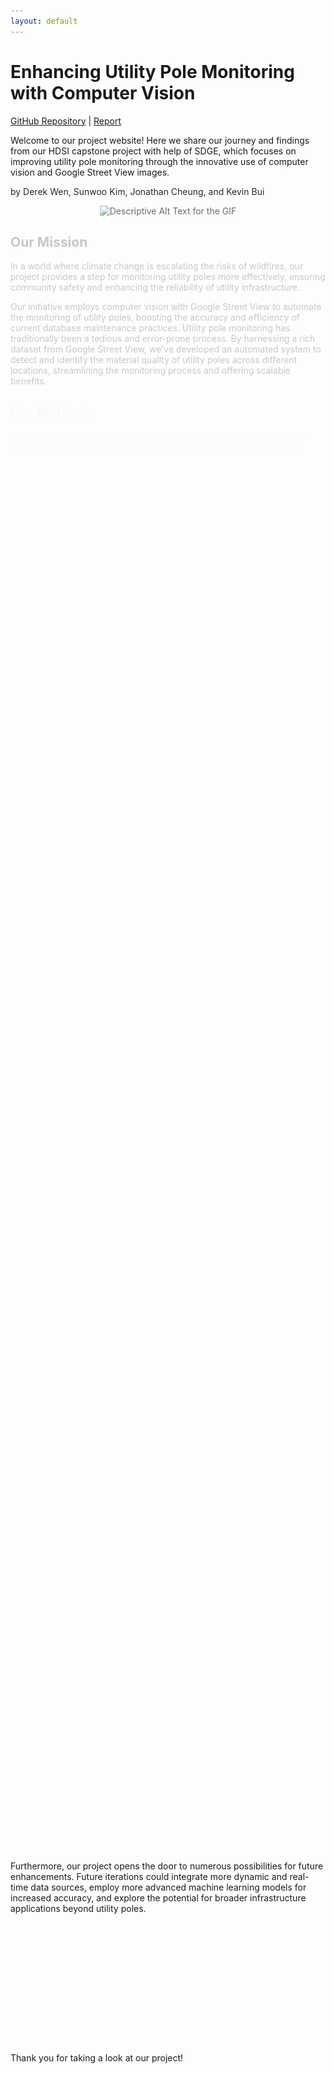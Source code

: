 ```yaml
---
layout: default
---
```


<style>
@keyframes fadeIn {
    from { opacity: 0; }
    to { opacity: 1; }
}

.fade-in-text-1, .fade-in-text-2, .fade-in-text-3, .fade-in-text-4, 
.fade-in-text-5, .fade-in-text-6, .fade-in-text-7, .fade-in-text-8 {
    opacity: 0;
    animation: fadeIn 1s ease-in-out forwards;
}

.fade-in-text-1 {
    animation-delay: 0.25s;
}

.fade-in-text-2 {
    animation-delay: 0.5s;
}

.fade-in-text-3 {
    animation-delay: 0.75s;
}

.fade-in-text-4 {
    animation-delay: 1s;
}

.fade-in-text-5 {
    animation-delay: 1.25s;
}

.fade-in-text-6 {
    animation-delay: 1.5s;
}

.fade-in-text-7 {
    animation-delay: 1.75s;
}

.fade-in-text-8 {
    animation-delay: 2s;
}
</style>

<h1 class="fade-in-text-1">Enhancing Utility Pole Monitoring with Computer Vision</h1>
<p class="fade-in-text-2"><a href="https://github.com/jcheung4/DSC180B">GitHub Repository</a> | <a href="documents/DSC_180B_Capstone_Report.pdf" target="_blank">Report</a></p>
<p class="fade-in-text-3">Welcome to our project website! Here we share our journey and findings from our HDSI capstone project with help of SDGE, which focuses on improving utility pole monitoring through the innovative use of computer vision and Google Street View images. </p>
<p class="fade-in-text-4">by Derek Wen, Sunwoo Kim, Jonathan Cheung, and Kevin Bui</p>

<div class="fade-in-text-5" style="text-align:center;">
    <img src="images/traversal_demo_loop.gif" alt="Descriptive Alt Text for the GIF" style="width:50%; max-width:500px;">
</div>

<h2 class="fade-in-text-6">Our Mission</h2>
<p class="fade-in-text-6">
In a world where climate change is escalating the risks of wildfires, our project provides a step for monitoring utility poles more effectively, ensuring community safety and enhancing the reliability of utility infrastructure.
</p>

<p class="fade-in-text-6">
Our initiative employs computer vision with Google Street View to automate the monitoring of utility poles, boosting the accuracy and efficiency of current database maintenance practices. Utility pole monitoring has traditionally been a tedious and error-prone process. By harnessing a rich dataset from Google Street View, we've developed an automated system to detect and identify the material quality of utility poles across different locations, streamlining the monitoring process and offering scalable benefits.
</p>

<h2 class="fade-in-text-7">Our Methods</h2>
<p class="fade-in-text-7">
Our methodology encompasses a series of steps designed to automate utility pole detection and classification, ensuring a replicable approach.
</p>

<h3 class="fade-in-text-8">Data Collection</h3>
<p class="fade-in-text-8">
We've created a python script to gather over 800 images from Google Street View, capturing various utility poles from multiple perspectives and field of views.
</p>

<div class="fade-in-text-8" style="text-align:center;">
    <img src="images/street_img_collect_hori.png" alt="Descriptive Alt Text" style="width:60%; max-width:450px;">
    <p>Figure 1: Our methodology for collecting images from different angles and field of views for the same pole. The yellow circle indicates the utility pole and the blue circles indicate the different angles the picture is taken at </p>
</div>

<h3 class="fade-in-text-8">Image Processing and Pole Detection</h3>
<p class="fade-in-text-8">
Employing a DETR (DEtection TRansformer) object detection model, we've fine-tuned our system to identify and classify utility poles from the collected images, demonstrating the practical application of our solution. The model was adapted to recognize the material quality of the utility poles.
</p>

<div class="fade-in-text-8" style="text-align:center;">
    <img src="images/dect_samp.png" alt="Descriptive Alt Text" style="width:60%; max-width:450px;">
    <p>Figure 2: Detecting wooden and metal poles from a Google Street View image</p>
</div>

<h3 class="fade-in-text-8">Data Validation</h3>
<p class="fade-in-text-8">
Our validation process compares our detected poles against a simulated database, ideally a database from a utility company, ensuring the accuracy and reliability of our system. In our case, we used a sample database from SDGE to compare our counts from our database.
</p>

<div class="fade-in-text-8" style="text-align:center;">
    <img src="images/results_database.png" alt="Descriptive Alt Text" style="width:60%; max-width:450px;">
    <p>Figure 3: Comparing and validating detected utility poles of our database against database records from SDGE</p>
</div>

<h2 class="fade-in-text-8">Results</h2>
<p class="fade-in-text-8">
We have created a demo that navigates through a predefined street segment using starting and ending coordinates. As the script progresses along the street, it employs our model to identify and classify any wooden or metal utility poles encountered, showcasing the model's real-world utility and effectiveness. The counts is kept track onto our database and is compared againast a simulated database (SDGE in this case).
</p>

<div class="fade-in-text-8" style="text-align:center;">
    <img src="images/pole_demo.png" alt="Descriptive Alt Text" style="width: 100%; max-width: 900px;">
    <p>Figure 4: Demo of our model that traverses down a street given its coordinates and returns a street traversal GIF and the utility pole counts</p>
</div>

<div class="fade-in-text-8" style="display: flex; justify-content: center; align-items: center;">
    <div style="flex: 1; text-align: center;">
        <img src="images/pole1.png" alt="Descriptive Alt Text Left" style="width: 80%; max-width: 700px;">
    </div>
    <div style="flex: 1; text-align: center;">
        <img src="images/pole2.png" alt="Descriptive Alt Text Right" style="width: 80%; max-width: 700px;">
    </div>
</div>

<p class="fade-in-text-8">
Our project's findings indicate a promising step forward in automated utility pole monitoring. By leveraging computer vision with Google Street View images, we were able to identify and classify various utility poles, demonstrating consistency with SDG&E's actual database. Our method shows that automated detection can closely mirror, and potentially enhance, existing utility pole data, leading to more accurate and efficient monitoring systems.
</p>

<h2 class="fade-in-text-8">Discussion</h2>
<p class="fade-in-text-8">
The positive results from our automated system highlight its potential to improve upon traditional utility pole monitoring methods. Compared to prior work, our approach utilizes more recent and advanced computer vision techniques, resulting in an innovative and effective solution. While our findings align with the broader goals of enhanced infrastructure monitoring, they also underscore the limitations inherent in using static image sources like Google Street View, which may not always reflect real-time conditions.

Furthermore, our project opens the door to numerous possibilities for future enhancements. Future iterations could integrate more dynamic and real-time data sources, employ more advanced machine learning models for increased accuracy, and explore the potential for broader infrastructure applications beyond utility poles.
</p>

<h2 class="fade-in-text-8">Conclusion</h2>
<p class="fade-in-text-8">
This project demonstrates the significant potential of integrating computer vision with accessible image sources like Google Street View to enhance utility pole monitoring. Our findings offer a glimpse into a future where such technologies can play a pivotal role in improving infrastructure management, thereby contributing to wildfire prevention and community safety. As we look to the future, we are excited about the possibilities of expanding this technology to tackle broader challenges and achieve greater impact in the realm of infrastructure monitoring and beyond.

Thank you for taking a look at our project!
</p>

<div class="fade-in-text-8" style="display: flex; justify-content: space-between; align-items: center; width: 100%;">
    <div style="margin-left: 10px;">
        <img src="images/hdsi-blue-gold.png" alt="Class Logo" style="width:60%; max-width:450px;">
    </div>
    <div style="margin-right: 10px;">
        <img src="images/sdge-logo.png" alt="SDGE Logo" style="width: auto; height: 200px;">
    </div>
</div>